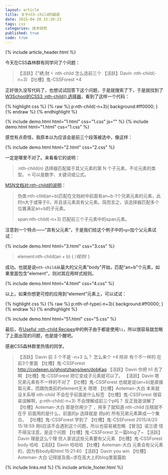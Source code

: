 ```yaml
---
layout: article
title: 关于nth-child的疑惑
date: 2015-04-20 15:20:23
tags: css
categories: 技术研究
published: true
code: true
---
```


{% include  article_header.html %}

今天在CSS森林群有同学问了个问题：

>  【活跃】ζ”綉;財ヾ
> nth-child 怎么选前三个
>  【活跃】Davin
> :nth-child(-n+3)
> 【吐槽】鬼-CSSForest
> +4

正好很久没写代码了，也想试试回答下这个问题，于是就搜索了下，于是就找到了 [W3School的CSS3 :nth-child() 选择器](http://www.w3school.com.cn/cssref/selector_nth-child.asp)，看到了这样一个代码：

{% highlight css %}
{% raw %}
p:nth-child(-n+3){
	background:#ff0000;
}
{% endraw %}
{% endhighlight %}

{% include demo.html html="1.html" css="1.css" js="" %}
{% include demo.html html="1.html" css="1.css" %}

感觉有点奇怪，我原本以为应该会是前三个段落被选中，像这样：

{% include demo.html html="2.html" css="2.css" %}

一定是哪里不对了。来看看它的说明：

> :nth-child(n) 选择器匹配属于其父元素的第 N 个子元素，不论元素的类型。
n 可以是数字、关键词或公式。

[MSN文档对:nth-child的说明](https://developer.mozilla.org/zh-CN/docs/Web/CSS/:nth-child)：

> 伪类:nth-clild(an+b)匹配在文档树中前面有an+b-1个兄弟元素的元素，此时n大于或等于0，并且该元素具有父元素。简而言之，该选择器匹配多个位置满足an+b的子元素。
> 
> span:nth-child(-n+3)
匹配前三个子元素中的span元素。

注意到一个特点——“具有父元素”，于是我们给这个例子中的`<p>`加个父元素试试：

{% include demo.html html="3.html" css="3.css" %}

>element:nth-child(an + b) { 
  /*规则*/
}

成功。也就是说`nth-child`从最大的父元素"body"开始，匹配“an+b”个元素，如果里面包含"element"，则对其应用样式规则。

{% include demo.html html="4.html" css="4.css" %}

以上，如果你想更可控的应用到“element”元素上，可以试试：

{% highlight css %}
{% raw %}
p:nth-of-type(-n+3){
	background:#ff0000;
}
{% endraw %}
{% endhighlight %}

{% include demo.html html="51.html" css="5.css" %}

最后，在[Useful :nth-child Recipes](https://css-tricks.com/useful-nth-child-recipies/)中的例子由于都是使用`li`，所以很容易就忽略了上面出现的问题，也是提个醒吧。

感谢CSS森林群里热情的同学。

>【活跃】Davin
> 前 3 个不是 -n+3 么？
> 怎么来个 +4
> 除非
> 有个不一样的
> 在前3个里面
> 【吐槽】鬼-CSSForest
> http://codepen.io/ghostzhang/pen/dobKaq
> 【活跃】Davin
> 你把 h1 去了啊
> 【吐槽】鬼-CSSForest
> 把它变成子元素就可以了。
> 【活跃】Davin
> 嗯
> 兄弟元素有不一样的不对了
> 【吐槽】鬼-CSSForest
> 也就是说(an+b)是直接取元素，而跟伪类前的element无关
> 嗯嗯
> 【吐槽】Aoteman-大白
> 本来就没关系呀
> nth-child 不会在乎前面是什么标签
> 【吐槽】鬼-CSSForest
> 很容易误解啊，p:nth-child(-n+3) 不会理解成前三个p吗？
> 反正我是误解了
> 【吐槽】Aoteman-大白
> 那是你用少了   ，用多了就知道 nth-child 压根就不在乎 前面用的是什么，前面的p 选择就是 把p的 所有兄弟元素算成一个集合。
> 【吐槽】鬼-CSSForest
> 学到了
> 【吐槽】鬼-CSSForest 2015/4/20 15:18:59
> 用li应该不会遇到这个问题，所以也容易被忽略
> 【冒泡】诺兰德
> 怪不得没注意，是这个问题
> 【吐槽】鬼-CSSForest
> 又一篇blog了~
> 【活跃】Davin
> 理是这么个理
> 但人家说这些元素要有父元素
> 【吐槽】鬼-CSSForest
> body
> 哈哈
> 【活跃】Davin
> 哈哈哈
> 【吐槽】Aoteman-大白
> 元素会有父元素的。因为有body和html
> 15:21:40
> 【活跃】Davin
> you win
> 【吐槽】Aoteman-大白
> 记得提及我~求在高大上的blog里面露脸


{% include links.md %}
{% include article_footer.html %}
